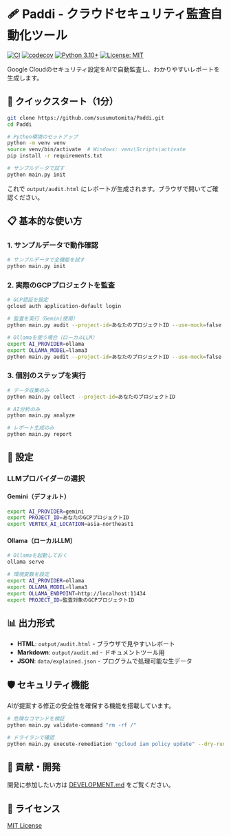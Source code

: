 # 🩹 Paddi - クラウドセキュリティ監査自動化ツール

[![CI](https://github.com/susumutomita/Paddi/actions/workflows/ci.yml/badge.svg)](https://github.com/susumutomita/Paddi/actions/workflows/ci.yml)
[![codecov](https://codecov.io/gh/susumutomita/Paddi/branch/main/graph/badge.svg)](https://codecov.io/gh/susumutomita/Paddi)
[![Python 3.10+](https://img.shields.io/badge/python-3.10+-blue.svg)](https://www.python.org/downloads/)
[![License: MIT](https://img.shields.io/badge/License-MIT-yellow.svg)](https://opensource.org/licenses/MIT)

Google Cloudのセキュリティ設定をAIで自動監査し、わかりやすいレポートを生成します。

## 🚀 クイックスタート（1分）

```bash
git clone https://github.com/susumutomita/Paddi.git
cd Paddi

# Python環境のセットアップ
python -m venv venv
source venv/bin/activate  # Windows: venv\Scripts\activate
pip install -r requirements.txt

# サンプルデータで試す
python main.py init
```

これで `output/audit.html` にレポートが生成されます。ブラウザで開いてご確認ください。

## 📋 基本的な使い方

### 1. サンプルデータで動作確認

```bash
# サンプルデータで全機能を試す
python main.py init
```

### 2. 実際のGCPプロジェクトを監査

```bash
# GCP認証を設定
gcloud auth application-default login

# 監査を実行（Gemini使用）
python main.py audit --project-id=あなたのプロジェクトID --use-mock=false

# Ollamaを使う場合（ローカルLLM）
export AI_PROVIDER=ollama
export OLLAMA_MODEL=llama3
python main.py audit --project-id=あなたのプロジェクトID --use-mock=false
```

### 3. 個別のステップを実行

```bash
# データ収集のみ
python main.py collect --project-id=あなたのプロジェクトID

# AI分析のみ
python main.py analyze

# レポート生成のみ
python main.py report
```

## 🔧 設定

### LLMプロバイダーの選択

#### Gemini（デフォルト）

```bash
export AI_PROVIDER=gemini
export PROJECT_ID=あなたのGCPプロジェクトID
export VERTEX_AI_LOCATION=asia-northeast1
```

#### Ollama（ローカルLLM）

```bash
# Ollamaを起動しておく
ollama serve

# 環境変数を設定
export AI_PROVIDER=ollama
export OLLAMA_MODEL=llama3
export OLLAMA_ENDPOINT=http://localhost:11434
export PROJECT_ID=監査対象のGCPプロジェクトID
```

## 📊 出力形式

- **HTML**: `output/audit.html` - ブラウザで見やすいレポート
- **Markdown**: `output/audit.md` - ドキュメントツール用
- **JSON**: `data/explained.json` - プログラムで処理可能な生データ

## 🛡️ セキュリティ機能

AIが提案する修正の安全性を確保する機能を搭載しています。

```bash
# 危険なコマンドを検証
python main.py validate-command "rm -rf /"

# ドライランで確認
python main.py execute-remediation "gcloud iam policy update" --dry-run
```

## 🤝 貢献・開発

開発に参加したい方は [DEVELOPMENT.md](DEVELOPMENT.md) をご覧ください。

## 📄 ライセンス

[MIT License](LICENSE)
